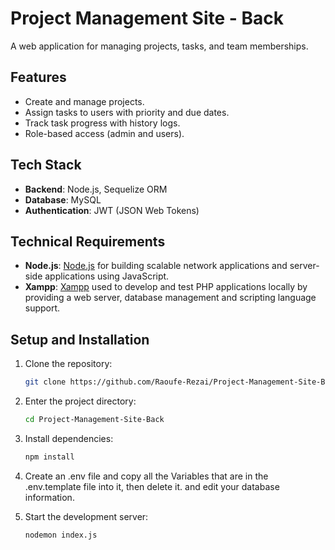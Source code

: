 # Project Management Site - Back 

A web application for managing projects, tasks, and team memberships.

## Features
- Create and manage projects.
- Assign tasks to users with priority and due dates.
- Track task progress with history logs.
- Role-based access (admin and users).

## Tech Stack
- **Backend**: Node.js, Sequelize ORM
- **Database**: MySQL
- **Authentication**: JWT (JSON Web Tokens)

## Technical Requirements
- **Node.js**: [Node.js](https://nodejs.org/en) for building scalable network applications and server-side applications using JavaScript.
- **Xampp**: [Xampp](https://www.apachefriends.org/) used to develop and test PHP applications locally by providing a web server, database management and scripting language support.

## Setup and Installation
   
1. Clone the repository:
    ```bash
    git clone https://github.com/Raoufe-Rezai/Project-Management-Site-Back.git
    ```

2. Enter the project directory:
    ```bash
    cd Project-Management-Site-Back
    ```

3. Install dependencies:
    ```bash
    npm install
    ```
4.  Create an .env file and copy all the Variables that are in the .env.template file into it, then delete it. and edit your database information.

5. Start the development server:
    ```bash
    nodemon index.js
    ```